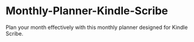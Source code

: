 # Monthly-Planner-Kindle-Scribe
Plan your month effectively with this monthly planner designed for Kindle Scribe. 
